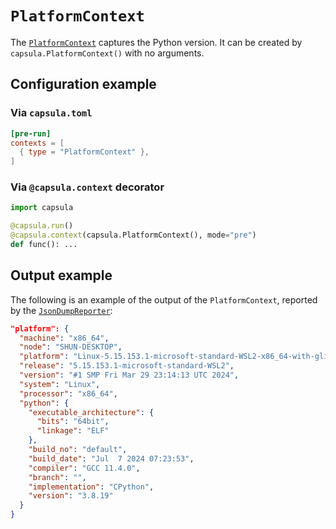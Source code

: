 # `PlatformContext`

The [`PlatformContext`](../../reference/capsula/#capsula.PlatformContext) captures the Python version.
It can be created by `capsula.PlatformContext()` with no arguments.

## Configuration example

### Via `capsula.toml`

```toml
[pre-run]
contexts = [
  { type = "PlatformContext" },
]
```

### Via `@capsula.context` decorator

```python
import capsula

@capsula.run()
@capsula.context(capsula.PlatformContext(), mode="pre")
def func(): ...
```

## Output example

The following is an example of the output of the `PlatformContext`, reported by the [`JsonDumpReporter`](../reporters/json_dump.md):

```json
"platform": {
  "machine": "x86_64",
  "node": "SHUN-DESKTOP",
  "platform": "Linux-5.15.153.1-microsoft-standard-WSL2-x86_64-with-glibc2.34",
  "release": "5.15.153.1-microsoft-standard-WSL2",
  "version": "#1 SMP Fri Mar 29 23:14:13 UTC 2024",
  "system": "Linux",
  "processor": "x86_64",
  "python": {
    "executable_architecture": {
      "bits": "64bit",
      "linkage": "ELF"
    },
    "build_no": "default",
    "build_date": "Jul  7 2024 07:23:53",
    "compiler": "GCC 11.4.0",
    "branch": "",
    "implementation": "CPython",
    "version": "3.8.19"
  }
}
```
